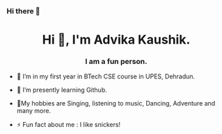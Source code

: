 ### Hi there 👋

<h1 align="center">Hi 👋, I'm Advika Kaushik.</h1>
<h3 align="center">I am a fun person.</h3>

- 🔭 I’m in my first year in BTech CSE course in UPES, Dehradun.
- 🌱 I’m presently learning  Github.
- 💬My hobbies are Singing, listening to music, Dancing, Adventure and many more.

- ⚡ Fun fact about me :   I like snickers!
